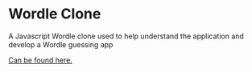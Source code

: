 # Wordle Clone
 A Javascript Wordle clone used to help understand the application and develop a Wordle guessing app

[Can be found here.](https://bpaner21.github.io/Wordle-Clone/)
